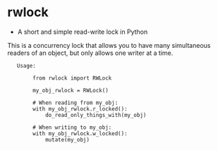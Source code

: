 # rwlock
* A short and simple read-write lock in Python

This is a concurrency lock that allows you to have many simultaneous readers of
an object, but only allows one writer at a time.

       Usage:

            from rwlock import RWLock

            my_obj_rwlock = RWLock()

            # When reading from my_obj:
            with my_obj_rwlock.r_locked():
                do_read_only_things_with(my_obj)

            # When writing to my_obj:
            with my_obj_rwlock.w_locked():
                mutate(my_obj)
